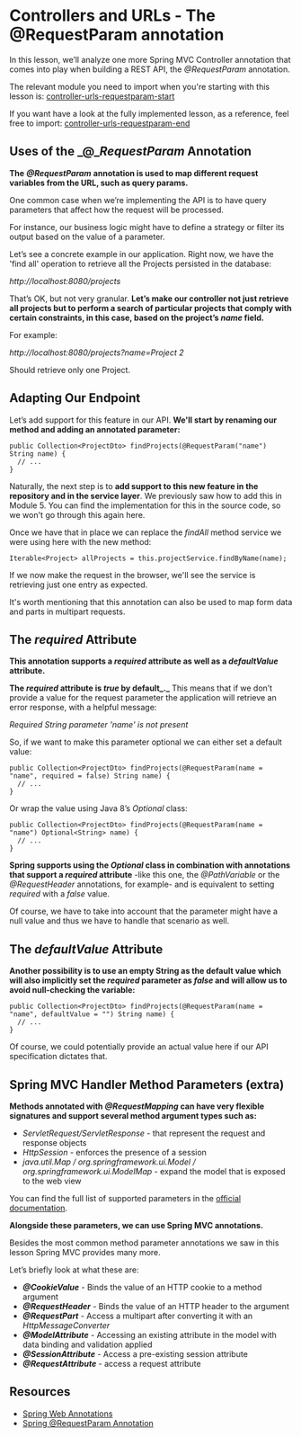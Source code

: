 # Controllers and URLs - The @RequestParam annotation

In this lesson, we’ll analyze one more Spring MVC Controller annotation that comes into play when building a REST API, the _@RequestParam_ annotation.

The relevant module you need to import when you're starting with this lesson is: [controller-urls-requestparam-start](https://github.com/eugenp/learn-spring/tree/module8/controller-urls-requestparam-start)

If you want have a look at the fully implemented lesson, as a reference, feel free to import: [controller-urls-requestparam-end](https://github.com/eugenp/learn-spring/tree/module8/controller-urls-requestparam-end)

## Uses of the _@__RequestParam_ Annotation

**The** **_@RequestParam_** **annotation is used to map different request variables from the URL, such as query params.**

One common case when we’re implementing the API is to have query parameters that affect how the request will be processed.

For instance, our business logic might have to define a strategy or filter its output based on the value of a parameter.

Let’s see a concrete example in our application. Right now, we have the 'find all' operation to retrieve all the Projects persisted in the database:

_http://localhost:8080/projects_

That’s OK, but not very granular. **Let’s make our controller not just retrieve all projects but to perform a search of particular projects that comply with certain constraints, in this case, based on the project’s _name_ field.**

For example:

_http://localhost:8080/projects?name=Project 2_

Should retrieve only one Project.

## Adapting Our Endpoint

Let’s add support for this feature in our API. **We'll start by renaming our method and adding an annotated parameter:**

```
public Collection<ProjectDto> findProjects(@RequestParam("name") String name) {
  // ...
}
```

Naturally, the next step is to **add support to this new feature in the repository and in the service layer**. We previously saw how to add this in Module 5. You can find the implementation for this in the source code, so we won't go through this again here.

Once we have that in place we can replace the _findAll_ method service we were using here with the new method:

```
Iterable<Project> allProjects = this.projectService.findByName(name);
```

If we now make the request in the browser, we'll see the service is retrieving just one entry as expected.

It's worth mentioning that this annotation can also be used to map form data and parts in multipart requests.

## The _required_ Attribute

**This annotation supports a _required_ attribute as well as a _defaultValue_ attribute.**

**The _required_ attribute is _true_ by default_._** This means that if we don’t provide a value for the request parameter the application will retrieve an error response, with a helpful message:

_Required String parameter 'name' is not present_

So, if we want to make this parameter optional we can either set a default value:

```
public Collection<ProjectDto> findProjects(@RequestParam(name = "name", required = false) String name) {
  // ...
}
```

Or wrap the value using Java 8’s _Optional_ class:

```
public Collection<ProjectDto> findProjects(@RequestParam(name = "name") Optional<String> name) {
  // ...
}
```

**Spring supports using the _Optional_ class in combination with annotations that support a _required_ attribute** -like this one, the _@PathVariable_ or the _@RequestHeader_ annotations, for example- and is equivalent to setting _required_ with a _false_ value.

Of course, we have to take into account that the parameter might have a null value and thus we have to handle that scenario as well.

## The _defaultValue_ Attribute

**Another possibility is to use an empty String as the default value which will also implicitly set the _required_ parameter as _false_ and will allow us to avoid null-checking the variable:**

```
public Collection<ProjectDto> findProjects(@RequestParam(name = "name", defaultValue = "") String name) {
  // ...
}
```

Of course, we could potentially provide an actual value here if our API specification dictates that.

## Spring MVC Handler Method Parameters (extra)

**Methods annotated with _@RequestMapping_ can have very flexible signatures and support several method argument types such as:**

-   _ServletRequest/ServletResponse_ - that represent the request and response objects
-   _HttpSession_ - enforces the presence of a session
-   _java.util.Map / org.springframework.ui.Model / org.springframework.ui.ModelMap_ - expand the model that is exposed to the web view

You can find the full list of supported parameters in the [official documentation](https://docs.spring.io/spring/docs/current/spring-framework-reference/web.html#mvc-ann-arguments).

**Alongside these parameters, we can use Spring MVC annotations.**

Besides the most common method parameter annotations we saw in this lesson Spring MVC provides many more.

Let’s briefly look at what these are:

-   **_@CookieValue_** - Binds the value of an HTTP cookie to a method argument
-   **_@RequestHeader_** - Binds the value of an HTTP header to the argument
-   **_@RequestPart_** - Access a multipart after converting it with an _HttpMessageConverter_
-   **_@ModelAttribute_** - Accessing an existing attribute in the model with data binding and validation applied
-   **_@SessionAttribute_** - Access a pre-existing session attribute
-   **_@RequestAttribute_** - access a request attribute

## Resources
- [Spring Web Annotations](https://www.baeldung.com/spring-mvc-annotations)
- [Spring @RequestParam Annotation](https://www.baeldung.com/spring-request-param)
